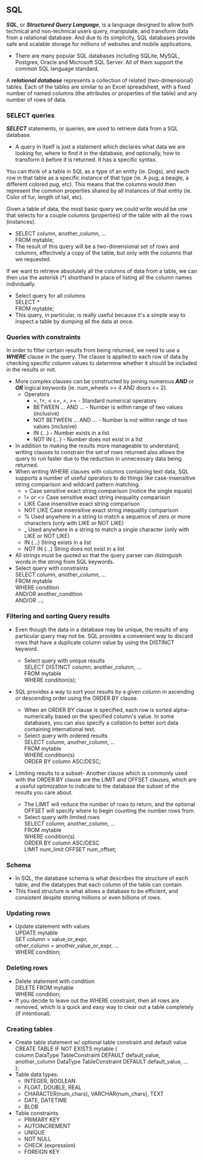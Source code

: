 ## SQL
***SQL***, or ***Structured Query Language***, is a language designed to allow both technical and non-technical users query, manipulate, and transform data from a relational database. And due to its simplicity, SQL databases provide safe and scalable storage for millions of websites and mobile applications.
  - There are many popular SQL databases including SQLite, MySQL, Postgres, Oracle and Microsoft SQL Server. All of them support the common SQL language standard.   

A ***relational database*** represents a collection of related (two-dimensional) tables. Each of the tables are similar to an Excel spreadsheet, with a fixed number of named columns (the attributes or properties of the table) and any number of rows of data.
### SELECT queries
***SELECT*** statements, or queries, are used to retrieve data from a SQL database.
  - A query in itself is just a statement which declares what data we are looking for, where to find it in the database, and optionally, how to transform it before it is returned. It has a specific syntax.

You can think of a table in SQL as a type of an entity (ie. Dogs), and each row in that table as a specific instance of that type (ie. A pug, a beagle, a different colored pug, etc). This means that the columns would then represent the common properties shared by all instances of that entity (ie. Color of fur, length of tail, etc).

Given a table of data, the most basic query we could write would be one that selects for a couple columns (properties) of the table with all the rows (instances).
  - SELECT column, another_column, …   
   FROM mytable;
  - The result of this query will be a two-dimensional set of rows and columns, effectively a copy of the table, but only with the columns that we requested.

If we want to retrieve absolutely all the columns of data from a table, we can then use the asterisk (*) shorthand in place of listing all the column names individually.
  - Select query for all columns  
SELECT *   
FROM mytable;
  - This query, in particular, is really useful because it's a simple way to inspect a table by dumping all the data at once.
### Queries with constraints 
In order to filter certain results from being returned, we need to use a ***WHERE*** clause in the query. The clause is applied to each row of data by checking specific column values to determine whether it should be included in the results or not.
- More complex clauses can be constructed by joining numerous ***AND*** or ***OR*** logical keywords (ie. num_wheels >= 4 AND doors <= 2).
  - Operators
    - =, !=, < <=, >, >= - Standard numerical operators
    - BETWEEN … AND … - Number is within range of two values (inclusive)
    - NOT BETWEEN … AND … - Number is not within range of two values (inclusive)
    - IN (…) - Number exists in a list
    - NOT IN (...) - Number does not exist in a list
- In addition to making the results more manageable to understand, writing clauses to constrain the set of rows returned also allows the query to run faster due to the reduction in unnecessary data being returned.
- When writing WHERE clauses with columns containing text data, SQL supports a number of useful operators to do things like case-insensitive string comparison and wildcard pattern matching.
  - =	Case sensitive exact string comparison (notice the single equals)
  - != or <>	Case sensitive exact string inequality comparison
  - LIKE	Case insensitive exact string comparison
  - NOT LIKE	Case insensitive exact string inequality comparison
  - %	Used anywhere in a string to match a sequence of zero or more characters (only with LIKE or NOT LIKE)
  - _	Used anywhere in a string to match a single character (only with LIKE or NOT LIKE)
  - IN (…)	String exists in a list
  - NOT IN (…)	String does not exist in a list
- All strings must be quoted so that the query parser can distinguish words in the string from SQL keywords.
- Select query with constraints  
SELECT column, another_column, …  
FROM mytable  
WHERE condition  
    AND/OR another_condition  
    AND/OR …;
### Filtering and sorting Query results
- Even though the data in a database may be unique, the results of any particular query may not be.  SQL provides a convenient way to discard rows that have a duplicate column value by using the DISTINCT keyword.
  - Select query with unique results  
SELECT DISTINCT column, another_column, …  
FROM mytable  
WHERE condition(s);
-  SQL provides a way to sort your results by a given column in ascending or descending order using the ORDER BY clause.
   - When an ORDER BY clause is specified, each row is sorted alpha-numerically based on the specified column's value. In some databases, you can also specify a collation to better sort data containing international text.
   - Select query with ordered results  
SELECT column, another_column, …  
FROM mytable  
WHERE condition(s)  
ORDER BY column ASC/DESC;  

- Limiting results to a subset- Another clause which is commonly used with the ORDER BY clause are the LIMIT and OFFSET clauses, which are a useful optimization to indicate to the database the subset of the results you care about.
  - The LIMIT will reduce the number of rows to return, and the optional OFFSET will specify where to begin counting the number rows from.
  - Select query with limited rows  
SELECT column, another_column, …  
FROM mytable  
WHERE condition(s)  
ORDER BY column ASC/DESC  
LIMIT num_limit OFFSET num_offset;
### Schema
- In SQL, the database schema is what describes the structure of each table, and the datatypes that each column of the table can contain.
- This fixed structure is what allows a database to be efficient, and consistent despite storing millions or even billions of rows.
### Updating rows
- Update statement with values  
UPDATE mytable  
SET column = value_or_expr,   
    other_column = another_value_or_expr, …  
WHERE condition;
### Deleting rows
- Delete statement with condition  
DELETE FROM mytable  
WHERE condition;
- If you decide to leave out the WHERE constraint, then all rows are removed, which is a quick and easy way to clear out a table completely (if intentional).
### Creating tables
- Create table statement w/ optional table constraint and default value  
CREATE TABLE IF NOT EXISTS mytable (  
    column DataType TableConstraint DEFAULT default_value,  
    another_column DataType TableConstraint DEFAULT default_value,
    …  
);
- Table data types:
  - INTEGER, BOOLEAN
  - FLOAT, DOUBLE, REAL
  - CHARACTER(num_chars), VARCHAR(num_chars), TEXT
  - DATE, DATETIME
  - BLOB
- Table constraints
  - PRIMARY KEY
  - AUTOINCREMENT
  - UNIQUE
  - NOT NULL
  - CHECK (expression)
  - FOREIGN KEY